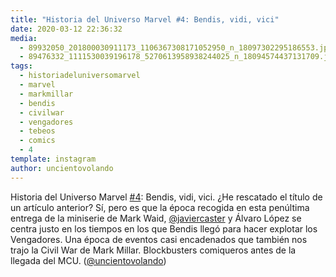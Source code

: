```yaml
---
title: "Historia del Universo Marvel #4: Bendis, vidi, vici"
date: 2020-03-12 22:36:32
media: 
  - 89932050_201800030911173_1106367308171052950_n_18097302295186553.jpg
  - 89476332_1111530039196178_5270613958938244025_n_18094574437131709.jpg
tags: 
  - historiadeluniversomarvel
  - marvel
  - markmillar
  - bendis
  - civilwar
  - vengadores
  - tebeos
  - comics
  - 4
template: instagram
author: uncientovolando
---
```


Historia del Universo Marvel [#4](/tags/4): Bendis, vidi, vici. ¿He rescatado el título de un artículo anterior? Sí, pero es que la época recogida en esta penúltima entrega de la miniserie de Mark Waid, [@javiercaster](https://instagram.com/javiercaster) y Álvaro López se centra justo en los tiempos en los que Bendis llegó para hacer explotar los Vengadores. Una época de eventos casi encadenados que también nos trajo la Civil War de Mark Millar. Blockbusters comiqueros antes de la llegada del MCU. ([@uncientovolando](https://instagram.com/uncientovolando))
